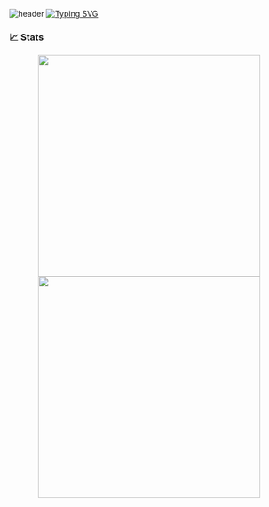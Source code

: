 ![header](https://capsule-render.vercel.app/api?type=waving&color=6994CDEE&text=&animation=twinkling&height=80)
[![Typing SVG](https://readme-typing-svg.demolab.com?font=Alkatra&weight=500&size=45&duration=3500&pause=3&color=6994CDEE&center=false&vCenter=false&multiline=true&repeat=true&width=1000&height=100&lines=Welcome+to+MangooH's+GitHub!👋)](https://git.io/typing-svg)

### 📈 Stats
<p align="center">
  <img src="https://github-readme-stats.vercel.app/api?username=MangooH&show_icons=true&bg_color=00000000" width="400">
  <img src="https://github-readme-stats.vercel.app/api/top-langs/?username=MangooH&layout=compact" width="400">
</p>

<!--
**MangooH/MangooH** is a ✨ _special_ ✨ repository because its `README.md` (this file) appears on your GitHub profile.

Here are some ideas to get you started:

- 🔭 I’m currently working on ...
- 🌱 I’m currently learning ...
- 👯 I’m looking to collaborate on ...
- 🤔 I’m looking for help with ...
- 💬 Ask me about ...
- 📫 How to reach me: ...
- 😄 Pronouns: ...
- ⚡ Fun fact: ...
-->
